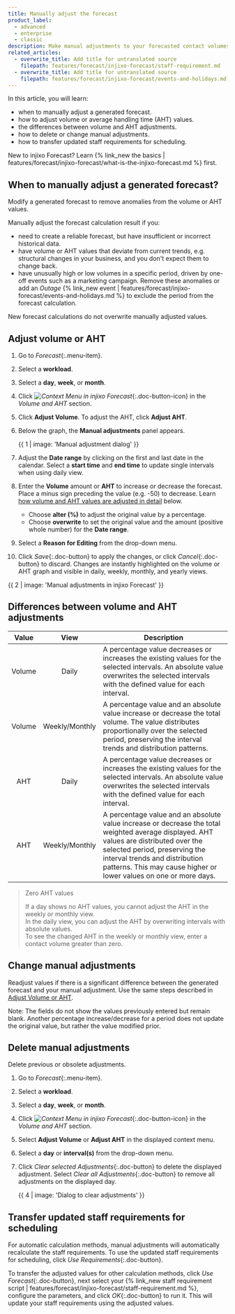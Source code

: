 ```yaml
---
title: Manually adjust the forecast
product_label:
  - advanced
  - enterprise
  - classic
description: Make manual adjustments to your forecasted contact volumes and AHT.
related_articles:
  - overwrite_title: Add title for untranslated source
    filepath: features/forecast/injixo-forecast/staff-requirement.md
  - overwrite_title: Add title for untranslated source
    filepath: features/forecast/injixo-forecast/events-and-holidays.md
---
```


In this article, you will learn:

- when to manually adjust a generated forecast.
- how to adjust volume or average handling time (AHT) values.
- the differences between volume and AHT adjustments.
- how to delete or change manual adjustments.
- how to transfer updated staff requirements for scheduling.

New to injixo Forecast? Learn {% link_new the basics | features/forecast/injixo-forecast/what-is-the-injixo-forecast.md %} first.

## When to manually adjust a generated forecast?

Modify a generated forecast to remove anomalies from the volume or AHT values.

Manually adjust the forecast calculation result if you:

- need to create a reliable forecast, but have insufficient or incorrect historical data.
- have volume or AHT values that deviate from current trends, e.g. structural changes in your business, and you don't expect them to change back.
- have unusually high or low volumes in a specific period, driven by one-off events such as a marketing campaign. Remove these anomalies or add an _Outage_ {% link_new event | features/forecast/injixo-forecast/events-and-holidays.md %} to exclude the period from the forecast calculation.

New forecast calculations do not overwrite manually adjusted values.

## Adjust volume or AHT

1. Go to _Forecast_{:.menu-item}.
2. Select a **workload**.
3. Select a **day**, **week**, or **month**.
4. Click _![Context Menu in injixo Forecast](/assets/img/common/forecast/context-menu.svg)_{:.doc-button-icon} in the _Volume and AHT_ section.
5. Click **Adjust Volume**. To adjust the AHT, click **Adjust AHT**.
6. Below the graph, the **Manual adjustments** panel appears.

   {{ 1 | image: 'Manual adjustment dialog' }}

7. Adjust the **Date range** by clicking on the first and last date in the calendar. Select a **start time** and **end time** to update single intervals when using daily view.
8. Enter the **Volume** amount or **AHT** to increase or decrease the forecast. Place a minus sign preceding the value (e.g. -50) to decrease. Learn [how volume and AHT values are adjusted in detail](#differences-between-volume-and-aht-adjustments) below.
   - Choose **alter (%)** to adjust the original value by a percentage.
   - Choose **overwrite** to set the original value and the amount (positive whole number) for the **Date range**.
9. Select a **Reason for Editing** from the drop-down menu.
10. Click _Save_{:.doc-button} to apply the changes, or click _Cancel_{:.doc-button} to discard. Changes are instantly highlighted on the volume or AHT graph and visible in daily, weekly, monthly, and yearly views.

{{ 2 | image: 'Manual adjustments in injixo Forecast' }}

## Differences between volume and AHT adjustments

| Value  |      View      | Description                                                                                                                                                                                                                                                                   |
| :----: | :------------: | ----------------------------------------------------------------------------------------------------------------------------------------------------------------------------------------------------------------------------------------------------------------------------- |
| Volume |     Daily      | A percentage value decreases or increases the existing values for the selected intervals. An absolute value overwrites the selected intervals with the defined value for each interval.                                                                                       |
| Volume | Weekly/Monthly | A percentage value and an absolute value increase or decrease the total volume. The value distributes proportionally over the selected period, preserving the interval trends and distribution patterns.                                                                      |
|  AHT   |     Daily      | A percentage value decreases or increases the existing values for the selected intervals. An absolute value overwrites the selected intervals with the defined value for each interval.                                                                                       |
|  AHT   | Weekly/Monthly | A percentage value and an absolute value increase or decrease the total weighted average displayed. AHT values are distributed over the selected period, preserving the interval trends and distribution patterns. This may cause higher or lower values on one or more days. |

> Zero AHT values
>
> If a day shows no AHT values, you cannot adjust the AHT in the weekly or monthly view.  
> In the daily view, you can adjust the AHT by overwriting intervals with absolute values.  
> To see the changed AHT in the weekly or monthly view, enter a contact volume greater than zero.

## Change manual adjustments

Readjust values if there is a significant difference between the generated forecast and your manual adjustment. Use the same steps described in [Adjust Volume or AHT](#adjust-volume-or-aht).

Note: The fields do not show the values previously entered but remain blank. Another percentage increase/decrease for a period does not update the original value, but rather the value modified prior.

## Delete manual adjustments

Delete previous or obsolete adjustments.

1. Go to _Forecast_{:.menu-item}.
2. Select a **workload**.
3. Select a **day**, **week**, or **month**.
4. Click _![Context Menu in injixo Forecast](/assets/img/common/forecast/context-menu.svg)_{:.doc-button-icon} in the _Volume and AHT_ section.
5. Select **Adjust Volume** or **Adjust AHT** in the displayed context menu.
6. Select a **day** or **interval(s)** from the drop-down menu.
7. Click _Clear selected Adjustments_{:.doc-button} to delete the displayed adjustment. Select _Clear all Adjustments_{:.doc-button} to remove all adjustments on the displayed day.

   {{ 4 | image: 'Dialog to clear adjustments' }}

## Transfer updated staff requirements for scheduling

For automatic calculation methods, manual adjustments will automatically recalculate the staff requirements. To use the updated staff requirements for scheduling, click _Use Requirements_{:.doc-button}.

To transfer the adjusted values for other calculation methods, click _Use Forecast_{:.doc-button}, next select your {% link_new staff requirement script | features/forecast/injixo-forecast/staff-requirement.md %}, configure the parameters, and click _OK_{:.doc-button} to run it. This will update your staff requirements using the adjusted values.
